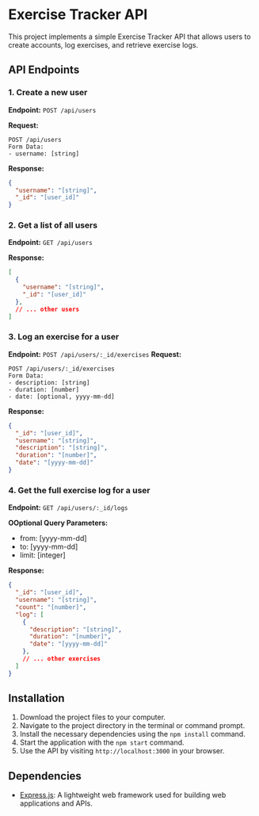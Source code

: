 # Exercise Tracker API

This project implements a simple Exercise Tracker API that allows users to create accounts, log exercises, and retrieve exercise logs.

## API Endpoints

### 1. Create a new user

**Endpoint:** `POST /api/users`

**Request:**
```plaintext
POST /api/users
Form Data:
- username: [string]
```
**Response:**
```json
{
  "username": "[string]",
  "_id": "[user_id]"
}
```
### 2. Get a list of all users
**Endpoint:** `GET /api/users`

**Response:**
```json
[
  {
    "username": "[string]",
    "_id": "[user_id]"
  },
  // ... other users
]
```
### 3. Log an exercise for a user
**Endpoint:** `POST /api/users/:_id/exercises`
**Request:**
```plaintext
POST /api/users/:_id/exercises
Form Data:
- description: [string]
- duration: [number]
- date: [optional, yyyy-mm-dd]
```
**Response:**
```json
{
  "_id": "[user_id]",
  "username": "[string]",
  "description": "[string]",
  "duration": "[number]",
  "date": "[yyyy-mm-dd]"
}
```
### 4. Get the full exercise log for a user
**Endpoint:** `GET /api/users/:_id/logs`

**OOptional Query Parameters:**

- from: [yyyy-mm-dd]
- to: [yyyy-mm-dd]
- limit: [integer]

**Response:**
```json
{
  "_id": "[user_id]",
  "username": "[string]",
  "count": "[number]",
  "log": [
    {
      "description": "[string]",
      "duration": "[number]",
      "date": "[yyyy-mm-dd]"
    },
    // ... other exercises
  ]
}
```
## Installation

1. Download the project files to your computer.
2. Navigate to the project directory in the terminal or command prompt.
3. Install the necessary dependencies using the `npm install` command.
4. Start the application with the `npm start` command.
5. Use the API by visiting `http://localhost:3000` in your browser.

## Dependencies

- [Express.js](https://expressjs.com/): A lightweight web framework used for building web applications and APIs.


